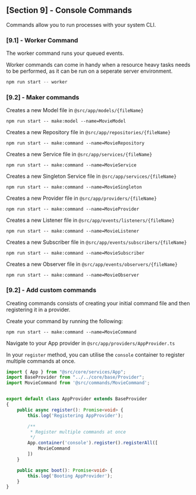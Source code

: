 ## [Section 9] - Console Commands

Commands allow you to run processes with your system CLI.

### [9.1] - Worker Command

The worker command runs your queued events.

Worker commands can come in handy when a resource heavy tasks needs to be performed, as it can be run on a seperate server environment.

```ts
npm run start -- worker
```

### [9.2] - Maker commands


Creates a new Model file in `@src/app/models/{fileName}`

```
npm run start -- make:model --name=MovieModel
```

Creates a new Repository file in `@src/app/repositories/{fileName}`

```
npm run start -- make:command --name=MovieRepository
```

Creates a new Service file in `@src/app/services/{fileName}`

```
npm run start -- make:command --name=MovieService
```

Creates a new Singleton Service file in `@src/app/services/{fileName}`

```
npm run start -- make:command --name=MovieSingleton
```

Creates a new Provider file in `@src/app/providers/{fileName}`

```
npm run start -- make:command --name=MovieProvider
```

Creates a new Listener file in `@src/app/events/listeners/{fileName}`

```
npm run start -- make:command --name=MovieListener
```

Creates a new Subscriber file in `@src/app/events/subscribers/{fileName}`

```
npm run start -- make:command --name=MovieSubscriber
```

Creates a new Observer file in `@src/app/events/observers/{fileName}`

```
npm run start -- make:command --name=MovieObserver
```


### [9.2] - Add custom commands

Creating commands consists of creating your initial command file and then registering it in a provider.

Create your command by running the following:

```
npm run start -- make:command --name=MovieCommand
```

Navigate to your App provider in `@src/app/providers/AppProvider.ts`

In your `register` method, you can utilise the `console` container to register multiple commands at once.

```ts
import { App } from "@src/core/services/App";
import BaseProvider from "../../core/base/Provider";
import MovieCommand from '@src/commands/MovieCommand';


export default class AppProvider extends BaseProvider
{
    public async register(): Promise<void> {
        this.log('Registering AppProvider');

        /**
         * Register multiple commands at once
         */
        App.container('console').register().registerAll([
            MovieCommand
        ])
    }

    public async boot(): Promise<void> {
        this.log('Booting AppProvider');
    }
}
```

